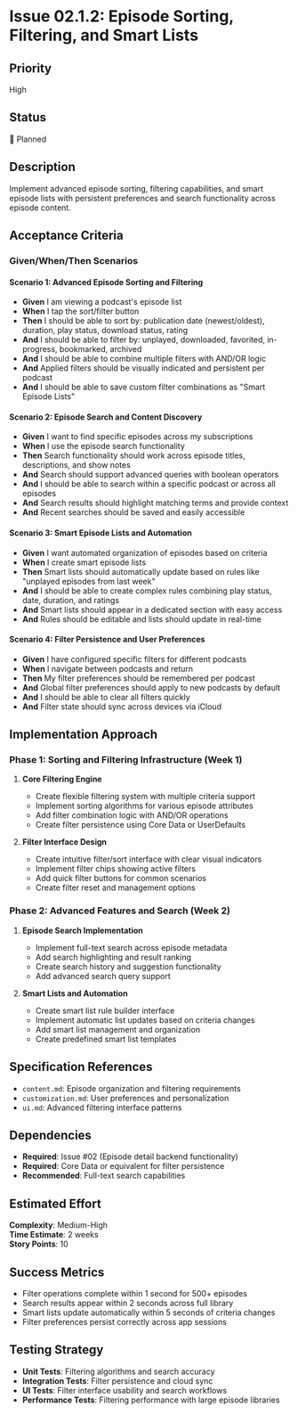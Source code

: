 # Issue 02.1.2: Episode Sorting, Filtering, and Smart Lists

## Priority
High

## Status
🔄 Planned

## Description
Implement advanced episode sorting, filtering capabilities, and smart episode lists with persistent preferences and search functionality across episode content.

## Acceptance Criteria

### Given/When/Then Scenarios

#### Scenario 1: Advanced Episode Sorting and Filtering
- **Given** I am viewing a podcast's episode list
- **When** I tap the sort/filter button
- **Then** I should be able to sort by: publication date (newest/oldest), duration, play status, download status, rating
- **And** I should be able to filter by: unplayed, downloaded, favorited, in-progress, bookmarked, archived
- **And** I should be able to combine multiple filters with AND/OR logic
- **And** Applied filters should be visually indicated and persistent per podcast
- **And** I should be able to save custom filter combinations as "Smart Episode Lists"

#### Scenario 2: Episode Search and Content Discovery
- **Given** I want to find specific episodes across my subscriptions
- **When** I use the episode search functionality
- **Then** Search functionality should work across episode titles, descriptions, and show notes
- **And** Search should support advanced queries with boolean operators
- **And** I should be able to search within a specific podcast or across all episodes
- **And** Search results should highlight matching terms and provide context
- **And** Recent searches should be saved and easily accessible

#### Scenario 3: Smart Episode Lists and Automation
- **Given** I want automated organization of episodes based on criteria
- **When** I create smart episode lists
- **Then** Smart lists should automatically update based on rules like "unplayed episodes from last week"
- **And** I should be able to create complex rules combining play status, date, duration, and ratings
- **And** Smart lists should appear in a dedicated section with easy access
- **And** Rules should be editable and lists should update in real-time

#### Scenario 4: Filter Persistence and User Preferences
- **Given** I have configured specific filters for different podcasts
- **When** I navigate between podcasts and return
- **Then** My filter preferences should be remembered per podcast
- **And** Global filter preferences should apply to new podcasts by default
- **And** I should be able to clear all filters quickly
- **And** Filter state should sync across devices via iCloud

## Implementation Approach

### Phase 1: Sorting and Filtering Infrastructure (Week 1)
1. **Core Filtering Engine**
   - Create flexible filtering system with multiple criteria support
   - Implement sorting algorithms for various episode attributes
   - Add filter combination logic with AND/OR operations
   - Create filter persistence using Core Data or UserDefaults

2. **Filter Interface Design**
   - Create intuitive filter/sort interface with clear visual indicators
   - Implement filter chips showing active filters
   - Add quick filter buttons for common scenarios
   - Create filter reset and management options

### Phase 2: Advanced Features and Search (Week 2)
1. **Episode Search Implementation**
   - Implement full-text search across episode metadata
   - Add search highlighting and result ranking
   - Create search history and suggestion functionality
   - Add advanced search query support

2. **Smart Lists and Automation**
   - Create smart list rule builder interface
   - Implement automatic list updates based on criteria changes
   - Add smart list management and organization
   - Create predefined smart list templates

## Specification References
- `content.md`: Episode organization and filtering requirements
- `customization.md`: User preferences and personalization
- `ui.md`: Advanced filtering interface patterns

## Dependencies
- **Required**: Issue #02 (Episode detail backend functionality)
- **Required**: Core Data or equivalent for filter persistence
- **Recommended**: Full-text search capabilities

## Estimated Effort
**Complexity**: Medium-High  
**Time Estimate**: 2 weeks  
**Story Points**: 10

## Success Metrics
- Filter operations complete within 1 second for 500+ episodes
- Search results appear within 2 seconds across full library
- Smart lists update automatically within 5 seconds of criteria changes
- Filter preferences persist correctly across app sessions

## Testing Strategy
- **Unit Tests**: Filtering algorithms and search accuracy
- **Integration Tests**: Filter persistence and cloud sync
- **UI Tests**: Filter interface usability and search workflows
- **Performance Tests**: Filtering performance with large episode libraries